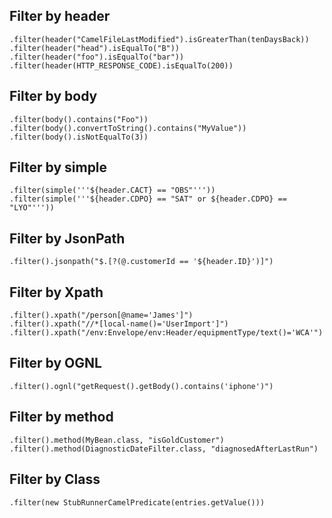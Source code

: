 ## Filter by header

```
.filter(header("CamelFileLastModified").isGreaterThan(tenDaysBack))
.filter(header("head").isEqualTo("B"))
.filter(header("foo").isEqualTo("bar"))
.filter(header(HTTP_RESPONSE_CODE).isEqualTo(200))
```

## Filter by body

```
.filter(body().contains("Foo"))
.filter(body().convertToString().contains("MyValue"))
.filter(body().isNotEqualTo(3))
```

## Filter by simple

```
.filter(simple('''${header.CACT} == "OBS"'''))
.filter(simple('''${header.CDPO} == "SAT" or ${header.CDPO} == "LYO"'''))
```

## Filter by JsonPath

```
.filter().jsonpath("$.[?(@.customerId == '${header.ID}')]")
```

## Filter by Xpath

```
.filter().xpath("/person[@name='James']")
.filter().xpath("//*[local-name()='UserImport']")
.filter().xpath("/env:Envelope/env:Header/equipmentType/text()='WCA'")
```

## Filter by OGNL

```
.filter().ognl("getRequest().getBody().contains('iphone')")
```

## Filter by method

```
.filter().method(MyBean.class, "isGoldCustomer")
.filter().method(DiagnosticDateFilter.class, "diagnosedAfterLastRun")
```

## Filter by Class

```
.filter(new StubRunnerCamelPredicate(entries.getValue()))
```
